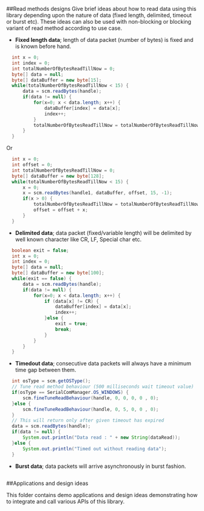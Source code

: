 ##Read methods designs
Give brief ideas about how to read data using this library depending upon the nature of data (fixed length, delimited, timeout or burst etc). These ideas can also be used with non-blocking or blocking variant of read method according to use case.

- **Fixed length data**; length of data packet (number of bytes) is fixed and is known before hand.
```java
  int x = 0;
  int index = 0;
  int totalNumberOfBytesReadTillNow = 0;
  byte[] data = null;
  byte[] dataBuffer = new byte[15];
  while(totalNumberOfBytesReadTillNow < 15) {
      data = scm.readBytes(handle);
      if(data != null) {
          for(x=0; x < data.length; x++) {
              dataBuffer[index] = data[x];
              index++;
          }
          totalNumberOfBytesReadTillNow = totalNumberOfBytesReadTillNow + data.length;
      }
  }
```
Or
```java
  int x = 0;
  int offset = 0;
  int totalNumberOfBytesReadTillNow = 0;
  byte[] dataBuffer = new byte[128];
  while(totalNumberOfBytesReadTillNow < 15) {
      x = 0;
      x = scm.readBytes(handle1, dataBuffer, offset, 15, -1);
      if(x > 0) {
          totalNumberOfBytesReadTillNow = totalNumberOfBytesReadTillNow + x;
          offset = offset + x;
      }
  }
```
- **Delimited data**; data packet (fixed/variable length) will be delimited by well known character like CR, LF, Special char etc.
```java
  boolean exit = false;
  int x = 0;
  int index = 0;
  byte[] data = null;
  byte[] dataBuffer = new byte[100];
  while(exit == false) {
      data = scm.readBytes(handle);
      if(data != null) {
          for(x=0; x < data.length; x++) {
              if (data[x] != CR) {
                  dataBuffer[index] = data[x];
                  index++;
              }else {
                  exit = true;
                  break;
              }
          }
      }
  }
```
- **Timedout data**; consecutive data packets will always have a minimum time gap between them.
```java
  int osType = scm.getOSType();
  // Tune read method behaviour (500 milliseconds wait timeout value)
  if(osType == SerialComManager.OS_WINDOWS) {
      scm.fineTuneReadBehaviour(handle, 0, 0, 0, 0 , 0);
  }else {
      scm.fineTuneReadBehaviour(handle, 0, 5, 0, 0 , 0);
  }
  // This will return only after given timeout has expired
  data = scm.readBytes(handle);
  if(data != null) {
      System.out.println("Data read : " + new String(dataRead));
  }else {
      System.out.println("Timed out without reading data");
  }
```
- **Burst data**; data packets will arrive asynchronously in burst fashion.
```java
```

##Applications and design ideas

This folder contains demo applications and design ideas demonstrating how to integrate and call 
various APIs of this library.



